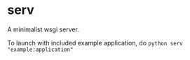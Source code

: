 # serv

A minimalist wsgi server.

To launch with included example application, do `python serv "example:application"`
